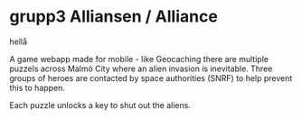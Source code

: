 # grupp3 Alliansen / Alliance
hellå

A game webapp made for mobile - like Geocaching there are multiple puzzels across Malmö City where an alien invasion is inevitable.
Three groups of heroes are contacted by space authorities (SNRF) to help prevent this to happen.

Each puzzle unlocks a key to shut out the aliens. 
